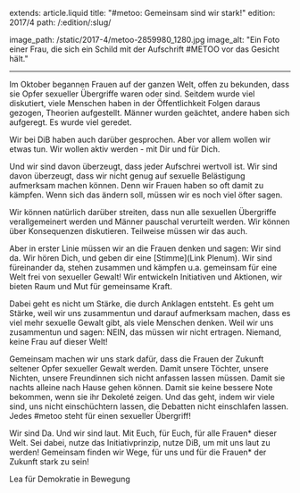 extends: article.liquid
title: "#metoo: Gemeinsam sind wir stark!"
edition: 2017/4
path: /:edition/:slug/

image_path: /static/2017-4/metoo-2859980_1280.jpg
image_alt: "Ein Foto einer Frau, die sich ein Schild mit der Aufschrift #METOO vor das Gesicht hält."

---

Im Oktober begannen Frauen auf der ganzen Welt, offen zu bekunden, dass sie Opfer sexueller Übergriffe waren oder sind. Seitdem wurde viel diskutiert, viele Menschen haben in der Öffentlichkeit Folgen daraus gezogen, Theorien aufgestellt. Männer wurden geächtet, andere haben sich aufgeregt. Es wurde viel geredet. 

Wir bei DiB haben auch darüber gesprochen. Aber vor allem wollen wir etwas tun. Wir wollen aktiv werden - mit Dir und für Dich.

Und wir sind davon überzeugt, dass jeder Aufschrei wertvoll ist. Wir sind davon überzeugt, dass wir nicht genug auf sexuelle Belästigung aufmerksam machen können. Denn wir Frauen haben so oft damit zu kämpfen. Wenn sich das ändern soll, müssen wir es noch viel öfter sagen.

Wir können natürlich darüber streiten, dass nun alle sexuellen Übergriffe verallgemeinert werden und Männer pauschal verurteilt werden. Wir können über Konsequenzen diskutieren. Teilweise müssen wir das auch.

Aber in erster Linie müssen wir an die Frauen denken und sagen: Wir sind da. Wir hören Dich, und geben dir eine [Stimme](Link Plenum). Wir sind füreinander da, stehen zusammen und kämpfen u.a. gemeinsam für eine Welt frei von sexueller Gewalt! Wir entwickeln Initiativen und Aktionen, wir bieten Raum und Mut für gemeinsame Kraft.

Dabei geht es nicht um Stärke, die durch Anklagen entsteht. Es geht um Stärke, weil wir uns zusammentun und darauf aufmerksam machen, dass es viel mehr sexuelle Gewalt gibt, als viele Menschen denken. Weil wir uns zusammentun und sagen: NEIN, das müssen wir nicht ertragen. Niemand, keine Frau auf dieser Welt!   

Gemeinsam machen wir uns stark dafür, dass die Frauen der Zukunft seltener Opfer sexueller Gewalt werden. Damit unsere Töchter, unsere Nichten, unsere Freundinnen sich nicht anfassen lassen müssen. Damit sie nachts alleine nach Hause gehen können. Damit sie keine bessere Note bekommen, wenn sie ihr Dekoleté zeigen. 
Und das geht, indem wir viele sind, uns nicht einschüchtern lassen, die Debatten nicht einschlafen lassen. Jedes #metoo steht für einen sexueller Übergriff!

Wir sind Da. Und wir sind laut. Mit Euch, für Euch, für alle Frauen* dieser Welt. Sei dabei, nutze das Initiativprinzip, nutze DiB, um mit uns laut zu werden! Gemeinsam finden wir Wege, für uns und für die Frauen* der Zukunft stark zu sein!

Lea
für Demokratie in Bewegung


